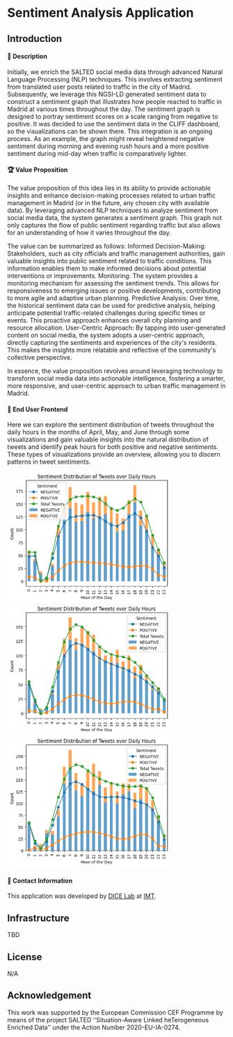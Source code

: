 # Sentiment Analysis Application


## Introduction


#### 📝 Description

Initially, we enrich the SALTED social media data through advanced Natural Language Processing (NLP) techniques. This involves extracting sentiment from translated user posts related to traffic in the city of Madrid.
Subsequently, we leverage this NGSI-LD generated sentiment data to construct a sentiment graph that illustrates how people reacted to traffic in Madrid at various times throughout the day. The sentiment graph is designed to portray sentiment scores on a scale ranging from negative to positive.
It was decided to use the sentiment data in the CLIFF dashboard, so the visualizations can be shown there. This integration is an ongoing process.
As an example, the graph might reveal heightened negative sentiment during morning and evening rush hours and a more positive sentiment during mid-day when traffic is comparatively lighter.

#### 🏆 Value Proposition

The value proposition of this idea lies in its ability to provide actionable insights and enhance decision-making processes related to urban traffic management in Madrid (or in the future, any chosen city with available data).
By leveraging advanced NLP techniques to analyze sentiment from social media data, the system generates a sentiment graph. This graph not only captures the flow of public sentiment regarding traffic but also allows for an understanding of how it varies throughout the day.

The value can be summarized as follows:
Informed Decision-Making: Stakeholders, such as city officials and traffic management authorities, gain valuable insights into public sentiment related to traffic conditions. This information enables them to make informed decisions about potential interventions or improvements.
Monitoring: The system provides a monitoring mechanism for assessing the sentiment trends. This allows for responsiveness to emerging issues or positive developments, contributing to more agile and adaptive urban planning.
Predictive Analysis: Over time, the historical sentiment data can be used for predictive analysis, helping anticipate potential traffic-related challenges during specific times or events. This proactive approach enhances overall city planning and resource allocation.
User-Centric Approach: By tapping into user-generated content on social media, the system adopts a user-centric approach, directly capturing the sentiments and experiences of the city's residents. This makes the insights more relatable and reflective of the community's collective perspective.

In essence, the value proposition revolves around leveraging technology to transform social media data into actionable intelligence, fostering a smarter, more responsive, and user-centric approach to urban traffic management in Madrid.

#### 🎯 End User Frontend

Here we can explore the sentiment distribution of tweets throughout the daily hours in the months of April, May, and June through some visualizations and gain valuable insights into the natural distribution of tweets and identify peak hours for both positive and negative sentiments. These types of visualizations provide an overview, allowing you to discern patterns in tweet sentiments.

<img src="https://github.com/SALTED-Project/SentimentAnalysis-/blob/main/April.png?raw=true" alt="Sentiment April" height="300px"/>
<img src="https://github.com/SALTED-Project/SentimentAnalysis-/blob/main/June.png?raw=true" alt="Sentiment June" height="300px"/>
<img src="https://github.com/SALTED-Project/SentimentAnalysis-/blob/main/May.png?raw=true" alt="Sentiment May" height="300px"/>

#### 📧 Contact Information
This application was developed by [DICE Lab](https://dice.wp.telecom-sudparis.eu/) at [IMT](https://www.telecom-sudparis.eu/).


## Infrastructure
TBD

## License
N/A

## Acknowledgement
This work was supported by the European Commission CEF Programme by means of the project SALTED ‘‘Situation-Aware Linked heTerogeneous Enriched Data’’ under the Action Number 2020-EU-IA-0274.


